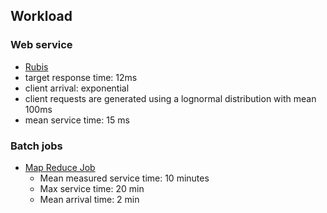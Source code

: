 ## Workload

### Web service
- [Rubis](http://rubis.ow2.org/)
- target response time: 12ms
- client arrival: exponential
- client requests are generated using a lognormal distribution with mean 100ms
- mean service time: 15 ms

### Batch jobs
- [Map Reduce Job](http://ieeexplore.ieee.org/xpls/abs_all.jsp?arnumber=5493490)
  - Mean measured service time: 10 minutes
  - Max service time: 20 min
  - Mean arrival time: 2 min

